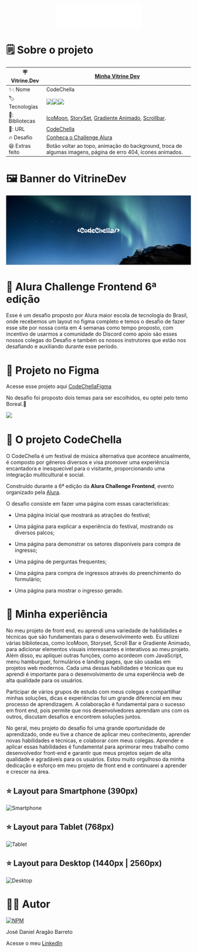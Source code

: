
<div align="center">
<img align="center" src="https://github.com/DanielBarret0/codeChella/blob/main/img/Logo1%201.png">
</div>

# 🗒️ Sobre o projeto

| 🪧 Vitrine.Dev |  [Minha Vitrine Dev](https://cursos.alura.com.br/vitrinedev/danielbarreto)   |
| -------------  | --- |
| ✨: Nome        | CodeChella
| 🏷️ Tecnologias | <img src="https://img.shields.io/badge/HTML5-E34F26?style=for-the-badge&logo=html5&logoColor=white"><img src="https://img.shields.io/badge/CSS3-1572B6?style=for-the-badge&logo=css3&logoColor=white"><img src="https://img.shields.io/badge/JavaScript-F7DF1E?style=for-the-badge&logo=javascript&logoColor=black">
  | 🎇: Bibliotecas |  [IcoMoon](https://icomoon.io/), [StorySet](https://storyset.com/), [Gradiente Animado](https://www.gradient-animator.com/), [Scrollbar](https://www.cssportal.com/css-scrollbar-generator/).
| 🚀: URL         | [CodeChella](https://codechella-challenge-6.bohr.io/)
| 🔥 Desafio     | [Conheça o Challenge Alura](https://www.alura.com.br/challenges/front-end-6?host=https://cursos.alura.com.br)
| :laughing: Extras feito     |  Botão voltar ao topo, animação do background, troca de algumas imagens, página de erro 404, ícones animados.
<!-- Inserir imagem com a #vitrinedev ao final do link -->

# 🖼️ Banner do VitrineDev
<div align="center">

<img src="https://github.com/DanielBarret0/codeChella/blob/main/gif-banner/banner.png#vitrinedev">
</div>

# 💪 Alura Challenge Frontend 6ª edição

Esse é um desafio proposto por Alura maior escola de tecnologia do Brasil, onde recebemos um layout no figma completo e temos o desafio de fazer esse site por nossa conta em 4 semanas como tempo proposto, com incentivo de usarmos a comunidade do Discord como apoio são esses nossos colegas do Desafio e também os nossos instrutores que estão nos desafiando e auxiliando durante esse período.

# 🎨 Projeto no Figma
Acesse esse projeto aqui [CodeChellaFigma](https://www.figma.com/file/qPOKG4SBvOEV6oDk9YtI66/CodeChella-%7C-Challenge-I---Front-end-2023-(Copy)?t=H1MuZbeodBFfxbGM-6)

No desafio foi proposto dois temas para ser escolhidos, eu optei pelo temo Boreal.🌠

<img src="https://github.com/DanielBarret0/codeChella/blob/main/gif-banner/figma-layout-1.gif">

# 📑 O projeto CodeChella

O CodeChella é um festival de música alternativa que acontece anualmente, é composto por gêneros diversos e visa promover uma experiência encantadora e inesquecível para o visitante, proporcionando uma integração multicultural e social.

Construído durante a 6ª edição da **Alura Challenge Frontend**, evento organizado pela [Alura](https://www.alura.com.br/).

O desafio consiste em fazer uma página com essas características:

- Uma página inicial que mostrará as atrações do festival;

- Uma página para explicar a experiência do festival, mostrando os diversos palcos;

- Uma página para demonstrar os setores disponíveis para compra de ingresso;

- Uma página de perguntas frequentes;

- Uma página para compra de ingressos através do preenchimento do formulário;

- Uma página para mostrar o ingresso gerado.

# 🤯 Minha experiência

No meu projeto de front end, eu aprendi uma variedade de habilidades e técnicas que são fundamentais para o desenvolvimento web. Eu utilizei várias bibliotecas, como IcoMoon, Storyset, Scroll Bar e Gradiente Animado, para adicionar elementos visuais interessantes e interativos ao meu projeto.
Além disso, eu apliquei outras funções, como acordeom com JavaScript, menu hamburguer, formulários e landing pages, que são usadas em projetos web modernos. Cada uma dessas habilidades e técnicas que eu aprendi é importante para o desenvolvimento de uma experiência web de alta qualidade para os usuários.

Participar de vários grupos de estudo com meus colegas e compartilhar minhas soluções, dicas e experiências foi um grande diferencial em meu processo de aprendizagem. A colaboração é fundamental para o sucesso em front end, pois permite que nos desenvolvedores aprendam uns com os outros, discutam desafios e encontrem soluções juntos.

No geral, meu projeto do desafio foi uma grande oportunidade de aprendizado, onde eu tive a chance de aplicar meu conhecimento, aprender novas habilidades e técnicas, e colaborar com meus colegas. Aprender e aplicar essas habilidades é fundamental para aprimorar meu trabalho como desenvolvedor front-end e garantir que meus projetos sejam de alta qualidade e agradáveis para os usuários. Estou muito orgulhoso da minha dedicação e esforço em meu projeto de front end e continuarei a aprender e crescer na área.

## ⭐ Layout para Smartphone (390px)
![Smartphone](https://github.com/DanielBarret0/codeChella/blob/main/gif-banner/codechella-mobile.gif)

## ⭐ Layout para Tablet (768px)
![Tablet](https://github.com/DanielBarret0/codeChella/blob/main/gif-banner/codechella-tablet-1.gif)

## ⭐ Layout para Desktop (1440px | 2560px)
![Desktop](https://github.com/DanielBarret0/codeChella/blob/main/gif-banner/codechella-desktop%20(1).gif)

# 🙋‍♂️ Autor

[![NPM](https://img.shields.io/npm/l/react)](https://github.com/DanielBarret0/codeChella/blob/main/LICENSE.md)

José Daniel Aragão Barreto

Acesse o meu [LinkedIn](https://www.linkedin.com/in/daniel-barreto-1b763216a/)
